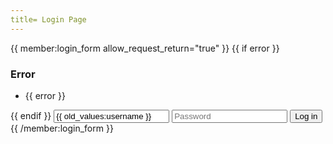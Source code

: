 ```yaml
---
title= Login Page
---
```

<div class="contact_field">
{{ member:login_form allow_request_return="true" }}
  {{ if error }}
    <h3>Error</h3>
    <ul class="error">
        <li>{{ error }}</li>
    </ul>
  {{ endif }}

   <input type="text" name="username" id="username" placeholder="Username" value="{{ old_values:username }}" >
   <input type="password" name="password" id="password" placeholder="Password" >
   <input type="submit" class="btn fa-input" value="Log in">
{{ /member:login_form }}
</div>